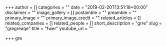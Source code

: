 +++
author = []
categories = ""
date = "2019-02-20T13:51:18+00:00"
disclaimer = ""
image_gallery = []
postamble = ""
preamble = ""
primary_image = ""
primary_image_credit = ""
related_articles = []
related_companies = []
related_people = []
short_description = "grre"
slug = "gregreaqe"
title = "fwer"
youtube_url = ""

+++
gre